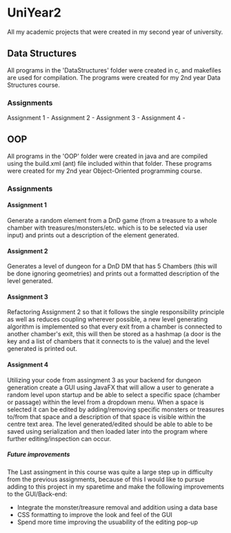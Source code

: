 # UniYear2
All my academic projects that were created in my second year of university. 

## Data Structures
All programs in the 'DataStructures' folder were created in c, and makefiles are used for compilation. The programs were created for my 2nd year Data Structures course.

### Assignments
Assignment 1 - 
Assignment 2 - 
Assignment 3 - 
Assignment 4 -

## OOP
All programs in the 'OOP' folder were created in java and are compiled using the build.xml (ant) file included within that folder. These programs were created for my 2nd year Object-Oriented programming course.  

### Assignments

#### Assignment 1
Generate a random element from a DnD game (from a treasure to a whole chamber with treasures/monsters/etc. which is to be selected via user input) and prints out a description of the element generated.  
#### Assignment 2
Generates a level of dungeon for a DnD DM that has 5 Chambers (this will be done ignoring geometries) and prints out a formatted description of the level generated.  
#### Assignment 3
Refactoring Assignment 2 so that it follows the single responsibility principle as well as reduces coupling wherever possible, a new level generating algorithm is implemented so that every exit from a chamber is connected to another chamber's exit, this will then be stored as a hashmap (a door is the key and a list of chambers that it connects to is the value) and the level generated is printed out.  

#### Assignment 4
Utilizing your code from assingment 3 as your backend for dungeon generation create a GUI using JavaFX that will allow a user to generate a random level upon startup and be able to select a specific space (chamber or passage) within the level from a dropdown menu. When a space is selected it can be edited by adding/removing specific monsters or treasures to/from that space and a description of that space is visible within the centre text area. The level generated/edited should be able to able to be saved using serialization and then loaded later into the program where further editing/inspection can occur.  
  
##### Future improvements
The Last assingment in this course was quite a large step up in difficulty from the previous assignments, because of this I would like to pursue adding to this project in my sparetime and make the following improvements to the GUI/Back-end:  
 - Integrate the monster/treasure removal and addition using a data base  
 - CSS formatting to improve the look and feel of the GUI
 - Spend more time improving the usuability of the editing pop-up
